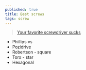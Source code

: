 ```yaml
---
published: true
title: Best screws
tags: screw
---
```

> [Your favorite screwdriver sucks](https://www.youtube.com/watch?v=ARAQUgkdIvQ)

- Phillips vs
- Pozidrive
- Robertson - square
- Torx - star
- Hexagonal 
